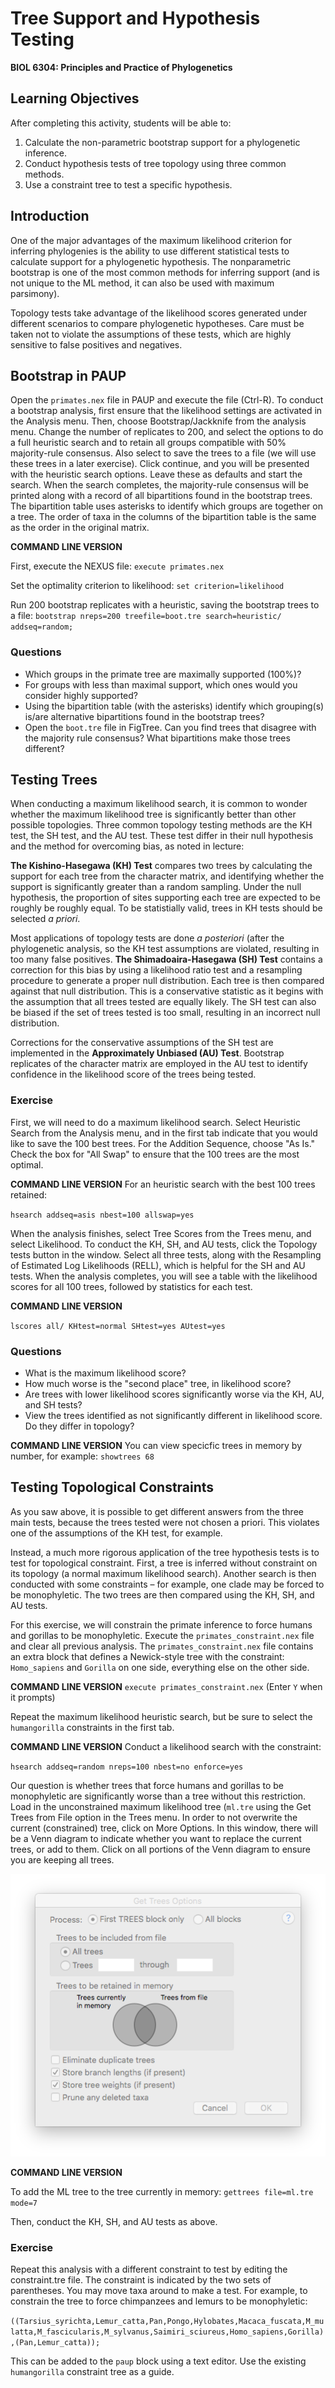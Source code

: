 # Tree Support and Hypothesis Testing

**BIOL 6304: Principles and Practice of Phylogenetics**

## Learning Objectives

After completing this activity, students will be able to:

1. Calculate the non-parametric bootstrap support for a phylogenetic inference. 
2. Conduct hypothesis tests of tree topology using three common methods.
3. Use a constraint tree to test a specific hypothesis.

## Introduction

One of the major advantages of the maximum likelihood criterion for inferring phylogenies is the ability to use different statistical tests to calculate support for a phylogenetic hypothesis. The nonparametric bootstrap is one of the most common methods for inferring support (and is not unique to the ML method, it can also be used with maximum parsimony).

Topology tests take advantage of the likelihood scores generated under different scenarios to compare phylogenetic hypotheses. Care must be taken not to violate the assumptions of these tests, which are highly sensitive to false positives and negatives.

## Bootstrap in PAUP

Open the `primates.nex` file in PAUP and execute the file (Ctrl-R). 
To conduct a bootstrap analysis, first ensure that the likelihood settings are activated in the Analysis menu. 
Then, choose Bootstrap/Jackknife from the analysis menu. 
Change the number of replicates to 200, and select the options to do a full heuristic search and to retain all groups compatible with 50% majority-rule consensus. 
Also select to save the trees to a file (we will use these trees in a later exercise).
Click continue, and you will be presented with the heuristic search options. Leave these as defaults and start the search.
When the search completes, the majority-rule consensus will be printed along with a record of all bipartitions found in the bootstrap trees. 
The bipartition table uses asterisks to identify which groups are together on a tree. 
The order of taxa in the columns of the bipartition table is the same as the order in the original matrix.

**COMMAND LINE VERSION**

First, execute the NEXUS file: `execute primates.nex`

Set the optimality criterion to likelihood: `set criterion=likelihood`

Run 200 bootstrap replicates with a heuristic, saving the bootstrap trees to a file: 
`bootstrap nreps=200 treefile=boot.tre search=heuristic/ addseq=random;`


### Questions

* Which groups in the primate tree are maximally supported (100%)?
* For groups with less than maximal support, which ones would you consider highly supported?
* Using the bipartition table (with the asterisks) identify which grouping(s) is/are alternative bipartitions found in the bootstrap trees?
* Open the `boot.tre` file in FigTree. Can you find trees that disagree with the majority rule consensus? What bipartitions make those trees different?


## Testing Trees

When conducting a maximum likelihood search, it is common to wonder whether the maximum likelihood tree is significantly better than other possible topologies. Three common topology testing methods are the KH test, the SH test, and the AU test. These test differ in their null hypothesis and the method for overcoming bias, as noted in lecture:

**The Kishino-Hasegawa (KH) Test** compares two trees by calculating the support for each tree from the character matrix, and identifying whether the support is significantly greater than a random sampling. Under the null hypothesis, the proportion of sites supporting each tree are expected to be roughly be roughly equal. To be statistially valid, trees in KH tests should be selected *a priori*. 

Most applications of topology tests are done *a posteriori* (after the phylogenetic analysis, so the KH test assumptions are violated, resulting in too many false positives. **The Shimadoaira-Hasegawa (SH) Test** contains a correction for this bias by using a likelihood ratio test and a resampling procedure to generate a proper null distribution. Each tree is then compared against that null distribution. This is a conservative statistic as it begins with the assumption that all trees tested are equally likely. The SH test can also be biased if the set of trees tested is too small, resulting in an incorrect null distribution.

Corrections for the conservative assumptions of the SH test are implemented in the **Approximately Unbiased (AU) Test**. Bootstrap replicates of the character matrix are employed in the AU test to identify confidence in the likelihood score of the trees being tested. 

### Exercise

First, we will need to do a maximum likelihood search. Select Heuristic Search from the Analysis menu, and in the first tab indicate that you would like to save the 100 best trees. For the Addition Sequence, choose "As Is." Check the box for "All Swap" to ensure that the 100 trees are the most optimal.

**COMMAND LINE VERSION** For an heuristic search with the best 100 trees retained:

`hsearch addseq=asis nbest=100 allswap=yes`

When the analysis finishes, select Tree Scores from the Trees menu, and select Likelihood. To conduct the KH, SH, and AU tests, click the Topology tests button in the window. Select all three tests, along with the Resampling of Estimated Log Likelihoods (RELL), which is helpful for the SH and AU tests. When the analysis completes, you will see a table with the likelihood scores for all 100 trees, followed by statistics for each test.

**COMMAND LINE VERSION** 

`lscores all/ KHtest=normal SHtest=yes AUtest=yes`

### Questions

* What is the maximum likelihood score?
* How much worse is the "second place" tree, in likelihood score?
* Are trees with lower likelihood scores significantly worse via the KH, AU, and SH tests?
* View the trees identified as not significantly different in likelihood score. Do they differ in topology?

**COMMAND LINE VERSION** You can view specicfic trees in memory by number, for example: `showtrees 68`

## Testing Topological Constraints
As you saw above, it is possible to get different answers from the three main tests, because the trees tested were not chosen a priori. This violates one of the assumptions of the KH test, for example.

Instead, a much more rigorous application of the tree hypothesis tests is to test for topological constraint. First, a tree is inferred without constraint on its topology (a normal maximum likelihood search). Another search is then conducted with some constraints – for example, one clade may be forced to be monophyletic. The two trees are then compared using the KH, SH, and AU tests.

For this exercise, we will constrain the primate inference to force humans and gorillas to be monophyletic. Execute the `primates_constraint.nex` file and  clear all previous analysis. The `primates_constraint.nex` file contains an extra block that defines a Newick-style tree with the constraint: `Homo_sapiens` and `Gorilla` on one side, everything else on the other side. 

**COMMAND LINE VERSION** `execute primates_constraint.nex` (Enter `Y` when it prompts)

Repeat the maximum likelihood heuristic search, but be sure to select the `humangorilla` constraints in the first tab.

**COMMAND LINE VERSION** Conduct a likelihood search with the constraint: 

`hsearch addseq=random nreps=100 nbest=no enforce=yes`


Our question is whether trees that force humans and gorillas to be monophyletic are significantly worse than a tree without this restriction. Load in the unconstrained maximum likelihood tree (`ml.tre` using the Get Trees from File option in the Trees menu. In order to not overwrite the current (constrained) tree, click on More Options. In this window, there will be a Venn diagram to indicate whether you want to replace the current trees, or add to them. Click on all portions of the Venn diagram to ensure you are keeping all trees.

![](images/gettrees.png)

**COMMAND LINE VERSION**

To add the ML tree to the tree currently in memory: `gettrees file=ml.tre mode=7`

Then, conduct the KH, SH, and AU tests as above.

### Exercise

Repeat this analysis with a different constraint to test by editing the constraint.tre file. The constraint is indicated by the two sets of parentheses. You may move taxa around to make a test. For example, to constrain the tree to force chimpanzees and lemurs to be monophyletic:

`((Tarsius_syrichta,Lemur_catta,Pan,Pongo,Hylobates,Macaca_fuscata,M_mulatta,M_fascicularis,M_sylvanus,Saimiri_sciureus,Homo_sapiens,Gorilla),(Pan,Lemur_catta));`

This can be added to the `paup` block using a text editor. Use the existing `humangorilla` constraint tree as a guide. 


